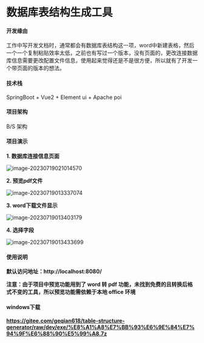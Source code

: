 # 数据库表结构生成工具

#### 开发缘由

工作中写开发文档时，通常都会有数据库表结构这一项，word中新建表格，然后一个一个复制粘贴效率太低，之前也有写过一个版本，没有页面的，更改连接数据库信息需要更改配置文件信息，使用起来觉得还是不是很方便，所以就有了开发一个带页面的版本的想法。

#### 技术栈

SpringBoot + Vue2 + Element ui + Apache poi


#### 项目架构

B/S 架构



#### 项目演示

**1. 数据库连接信息页面**

![image-20230719021014570](https://gitee.com/geqian618/resource/raw/master/images/connection.jpg)



**2. 预览pdf文件**

![image-20230719013337074](https://gitee.com/geqian618/resource/raw/master/images/preview.jpg)



**3. word下载文件显示**

![image-20230719013403179](https://gitee.com/geqian618/resource/raw/master/images/download.jpg)



**4. 选择字段**

![image-20230719013433699](https://gitee.com/geqian618/resource/raw/master/images/select.jpg)




#### 使用说明

**默认访问地址：http://localhost:8080/**

**注意：由于项目中预览功能用到了 word 转 pdf 功能，未找到免费的且转换后格式不变的工具，所以预览功能需依赖于本地 office 环境**


#### windows下载
**https://gitee.com/geqian618/table-structure-generator/raw/dev/exe/%E8%A1%A8%E7%BB%93%E6%9E%84%E7%94%9F%E6%88%90%E5%99%A8.7z**

